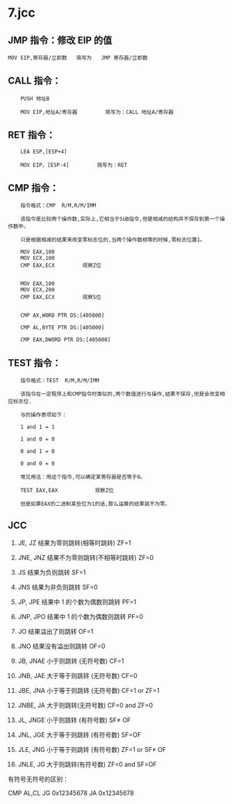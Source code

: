# 7.jcc

## JMP 指令：修改 EIP 的值

    MOV EIP,寄存器/立即数   简写为   JMP 寄存器/立即数

## CALL 指令：

    	PUSH 地址B

    	MOV EIP,地址A/寄存器			简写为：CALL 地址A/寄存器

## RET 指令：

    	LEA ESP,[ESP+4]

    	MOV EIP，[ESP-4]			简写为：RET

## CMP 指令：

    	指令格式：CMP  R/M,R/M/IMM

    	该指令是比较两个操作数,实际上,它相当于SUB指令,但是相减的结构并不保存到第一个操作数中。

    	只是根据相减的结果来改变零标志位的,当两个操作数相等的时候,零标志位置1。

    	MOV EAX,100
    	MOV ECX,100
    	CMP EAX,ECX			观察Z位


    	MOV EAX,100
    	MOV ECX,200
    	CMP EAX,ECX			观察S位


    	CMP AX,WORD PTR DS:[405000]

    	CMP AL,BYTE PTR DS:[405000]

    	CMP EAX,DWORD PTR DS:[405000]

## TEST 指令：

    	指令格式：TEST  R/M,R/M/IMM

    	该指令在一定程序上和CMP指令时类似的,两个数值进行与操作,结果不保存,但是会改变相应标志位.

    	与的操作表项如下：

    	1 and 1 = 1

    	1 and 0 = 0

    	0 and 1 = 0

    	0 and 0 = 0

    	常见用法：用这个指令,可以确定某寄存器是否等于0。

    	TEST EAX,EAX			观察Z位

    	但是如果EAX的二进制某些位为1的话,那么运算的结果就不为零。

## JCC

1. JE, JZ 结果为零则跳转(相等时跳转) ZF=1

2. JNE, JNZ 结果不为零则跳转(不相等时跳转) ZF=0

3. JS 结果为负则跳转 SF=1

4. JNS 结果为非负则跳转 SF=0

5. JP, JPE 结果中 1 的个数为偶数则跳转 PF=1

6. JNP, JPO 结果中 1 的个数为偶数则跳转 PF=0

7. JO 结果溢出了则跳转 OF=1

8. JNO 结果没有溢出则跳转 OF=0

9. JB, JNAE 小于则跳转 (无符号数) CF=1

10. JNB, JAE 大于等于则跳转 (无符号数) CF=0

11. JBE, JNA 小于等于则跳转 (无符号数) CF=1 or ZF=1

12. JNBE, JA 大于则跳转(无符号数) CF=0 and ZF=0

13. JL, JNGE 小于则跳转 (有符号数) SF≠ OF

14. JNL, JGE 大于等于则跳转 (有符号数) SF=OF

15. JLE, JNG 小于等于则跳转 (有符号数) ZF=1 or SF≠ OF

16. JNLE, JG 大于则跳转(有符号数) ZF=0 and SF=OF

有符号无符号的区别：

CMP AL,CL
JG 0x12345678
JA 0x12345678
